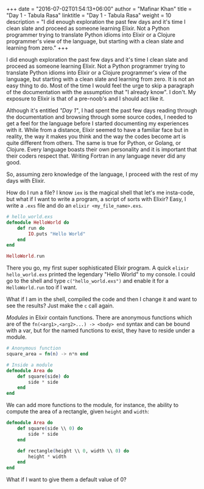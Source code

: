 +++
date = "2016-07-02T01:54:13+06:00"
author = "Mafinar Khan"
title = "Day 1 - Tabula Rasa"
linktitle = "Day 1 - Tabula Rasa"
weight = 10
description = "I did enough exploration the past few days and it's time I clean slate and proceed as someone learning Elixir. Not a Python programmer trying to translate Python idioms into Elixir or a Clojure programmer's view of the language, but starting with a clean slate and learning from zero."
+++

I did enough exploration the past few days and it's time I clean slate and proceed as someone learning Elixir. Not a Python programmer trying to translate Python idioms into Elixir or a Clojure programmer's view of the language, but starting with a clean slate and learning from zero. It is not an easy thing to do. Most of the time I would feel the urge to skip a paragraph of the documentation with the assumption that "I already know". I don't. My exposure to Elixir is that of a pre-noob's and I should act like it.

Although it's entitled *"Day 1"*, I had spent the past few days reading through the documentation and browsing through some source codes, I needed to get a feel for the language before I started documenting my experiences with it. While from a distance, Elixir seemed to have a familiar face but in reality, the way it makes you think and the way the codes become art is quite different from others. The same is true for Python, or Golang, or Clojure. Every language boasts their own personality and it is important that their coders respect that. Writing Fortran in any language never did any good.

So, assuming zero knowledge of the language, I proceed with the rest of my days with Elixir.

How do I run a file? I know `iex` is the magical shell that let's me insta-code, but what if I want to write a program, a script of sorts with Elixir? Easy, I write a `.exs` file and do an `elixir <my_file_name>.exs`. 

```elixir
# hello_world.exs
defmodule HelloWorld do
    def run do
        IO.puts "Hello World"
    end
end

HelloWorld.run
```

There you go, my first super sophisticated Elixir program. A quick `elixir hello_world.exs` printed the legendary "Hello World" to my console. I could go to the shell and type `c("hello_world.exs")` and enable it for a `HelloWorld.run` too if I want.

What if I am in the shell, compiled the code and then I change it and want to see the results? Just make the `c` call again. 

*Modules* in Elixir contain functions. There are anonymous functions which are of the `fn(<arg1>,<arg2>...) -> <body> end` syntax and can be bound with a var, but for the named functions to exist, they have to reside under a module. 

```elixir
# Anonymous function
square_area = fn(n) -> n*n end

# Inside a module
defmodule Area do
    def square(side) do
        side * side
    end
end
```

We can add more functions to the module, for instance, the ability to compute the area of a rectangle, given `height` and `width`:

```elixir
defmodule Area do
    def square(side \\ 0) do
        side * side
    end

    def rectangle(height \\ 0, width \\ 0) do
        height * width
    end
end
```

What if I want to give them a default value of 0?

